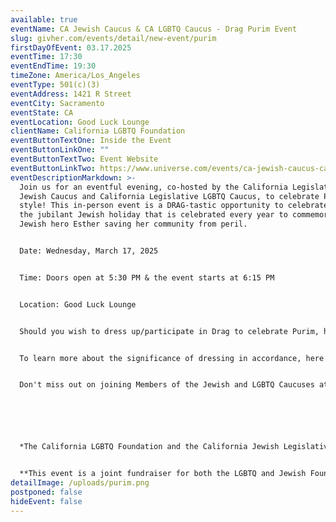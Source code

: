 ```yaml
---
available: true
eventName: CA Jewish Caucus & CA LGBTQ Caucus - Drag Purim Event
slug: givher.com/events/detail/new-event/purim
firstDayOfEvent: 03.17.2025
eventTime: 17:30
eventEndTime: 19:30
timeZone: America/Los_Angeles
eventType: 501(c)(3)
eventAddress: 1421 R Street
eventCity: Sacramento
eventState: CA
eventLocation: Good Luck Lounge
clientName: California LGBTQ Foundation
eventButtonTextOne: Inside the Event
eventButtonLinkOne: ""
eventButtonTextTwo: Event Website
eventButtonLinkTwo: https://www.universe.com/events/ca-jewish-caucus-ca-lgbtq-caucus-drag-purim-event-tickets-4B23SM
eventDescriptionMarkdown: >-
  Join us for an eventful evening, co-hosted by the California Legislative
  Jewish Caucus and California Legislative LGBTQ Caucus, to celebrate Purim in
  style! This in-person event is a DRAG-tastic opportunity to celebrate Purim,
  the jubilant Jewish holiday that is celebrated every year to commemorate the
  Jewish hero Esther saving her community from peril.


  Date: Wednesday, March 17, 2025


  Time: Doors open at 5:30 PM & the event starts at 6:15 PM


  Location: Good Luck Lounge


  Should you wish to dress up/participate in Drag to celebrate Purim, here's an *[external reference point](https://www.pinterest.ca/pin/512636370099963009/)* (not associated with the Members of either Caucus or the CA LGBTQ Foundation).


  To learn more about the significance of dressing in accordance, here's an [external reference point](https://www.myjewishlearning.com/article/why-do-jews-wear-costumes-on-purim/) (not associated with the Members of either Caucus or the CA LGBTQ Foundation).


  Don't miss out on joining Members of the Jewish and LGBTQ Caucuses at this Reception & Drag Show as we celebrate this Drag Purim Event. We can't wait to see you there!






  *The California LGBTQ Foundation and the California Jewish Legislative Caucus Foundation are 501(c)(3) charitable organizations.  Contributions are tax-deductible as charitable contributions to the extent permitted by law.*


  **This event is a joint fundraiser for both the LGBTQ and Jewish Foundations and, therefore, is not reportable.**
detailImage: /uploads/purim.png
postponed: false
hideEvent: false
---
```


